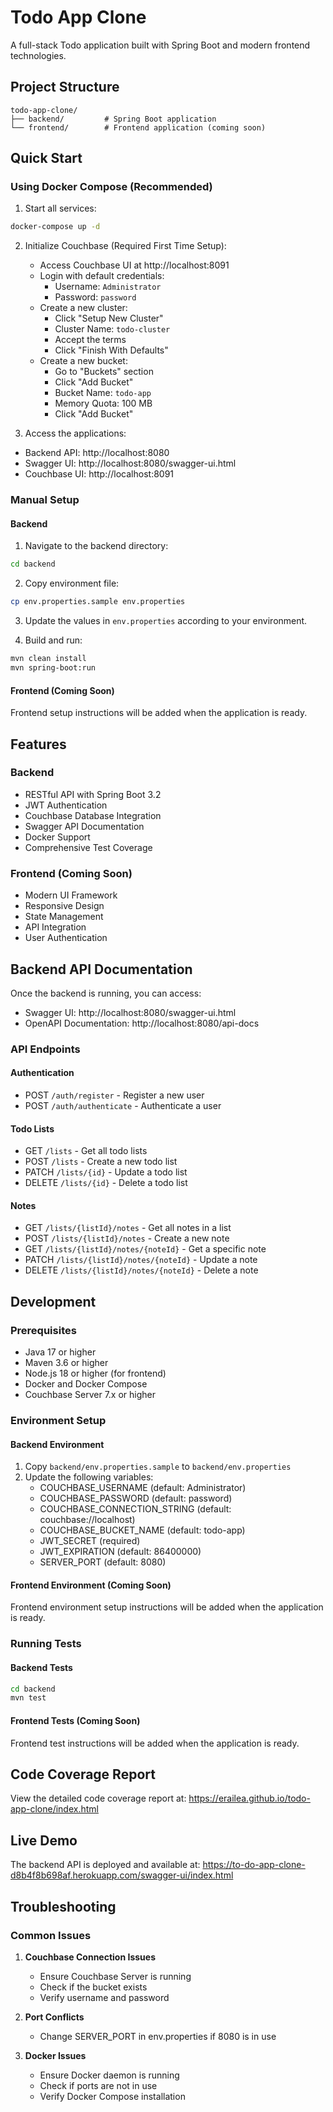 # Todo App Clone

A full-stack Todo application built with Spring Boot and modern frontend technologies.

## Project Structure

```
todo-app-clone/
├── backend/         # Spring Boot application
└── frontend/        # Frontend application (coming soon)
```

## Quick Start

### Using Docker Compose (Recommended)

1. Start all services:
```bash
docker-compose up -d
```

2. Initialize Couchbase (Required First Time Setup):
   - Access Couchbase UI at http://localhost:8091
   - Login with default credentials:
     - Username: `Administrator`
     - Password: `password`
   - Create a new cluster:
     - Click "Setup New Cluster"
     - Cluster Name: `todo-cluster`
     - Accept the terms
     - Click "Finish With Defaults"
   - Create a new bucket:
     - Go to "Buckets" section
     - Click "Add Bucket"
     - Bucket Name: `todo-app`
     - Memory Quota: 100 MB
     - Click "Add Bucket"

3. Access the applications:
- Backend API: http://localhost:8080
- Swagger UI: http://localhost:8080/swagger-ui.html
- Couchbase UI: http://localhost:8091

### Manual Setup

#### Backend

1. Navigate to the backend directory:
```bash
cd backend
```

2. Copy environment file:
```bash
cp env.properties.sample env.properties
```

3. Update the values in `env.properties` according to your environment.

4. Build and run:
```bash
mvn clean install
mvn spring-boot:run
```

#### Frontend (Coming Soon)

Frontend setup instructions will be added when the application is ready.

## Features

### Backend
- RESTful API with Spring Boot 3.2
- JWT Authentication
- Couchbase Database Integration
- Swagger API Documentation
- Docker Support
- Comprehensive Test Coverage

### Frontend (Coming Soon)
- Modern UI Framework
- Responsive Design
- State Management
- API Integration
- User Authentication

## Backend API Documentation

Once the backend is running, you can access:
- Swagger UI: http://localhost:8080/swagger-ui.html
- OpenAPI Documentation: http://localhost:8080/api-docs

### API Endpoints

#### Authentication
- POST `/auth/register` - Register a new user
- POST `/auth/authenticate` - Authenticate a user

#### Todo Lists
- GET `/lists` - Get all todo lists
- POST `/lists` - Create a new todo list
- PATCH `/lists/{id}` - Update a todo list
- DELETE `/lists/{id}` - Delete a todo list

#### Notes
- GET `/lists/{listId}/notes` - Get all notes in a list
- POST `/lists/{listId}/notes` - Create a new note
- GET `/lists/{listId}/notes/{noteId}` - Get a specific note
- PATCH `/lists/{listId}/notes/{noteId}` - Update a note
- DELETE `/lists/{listId}/notes/{noteId}` - Delete a note

## Development

### Prerequisites

- Java 17 or higher
- Maven 3.6 or higher
- Node.js 18 or higher (for frontend)
- Docker and Docker Compose
- Couchbase Server 7.x or higher

### Environment Setup

#### Backend Environment
1. Copy `backend/env.properties.sample` to `backend/env.properties`
2. Update the following variables:
   - COUCHBASE_USERNAME (default: Administrator)
   - COUCHBASE_PASSWORD (default: password)
   - COUCHBASE_CONNECTION_STRING (default: couchbase://localhost)
   - COUCHBASE_BUCKET_NAME (default: todo-app)
   - JWT_SECRET (required)
   - JWT_EXPIRATION (default: 86400000)
   - SERVER_PORT (default: 8080)

#### Frontend Environment (Coming Soon)
Frontend environment setup instructions will be added when the application is ready.

### Running Tests

#### Backend Tests
```bash
cd backend
mvn test
```

#### Frontend Tests (Coming Soon)
Frontend test instructions will be added when the application is ready.

## Code Coverage Report

View the detailed code coverage report at: https://erailea.github.io/todo-app-clone/index.html

## Live Demo

The backend API is deployed and available at: https://to-do-app-clone-d8b4f8b698af.herokuapp.com/swagger-ui/index.html

## Troubleshooting

### Common Issues

1. **Couchbase Connection Issues**
   - Ensure Couchbase Server is running
   - Check if the bucket exists
   - Verify username and password

2. **Port Conflicts**
   - Change SERVER_PORT in env.properties if 8080 is in use

3. **Docker Issues**
   - Ensure Docker daemon is running
   - Check if ports are not in use
   - Verify Docker Compose installation
